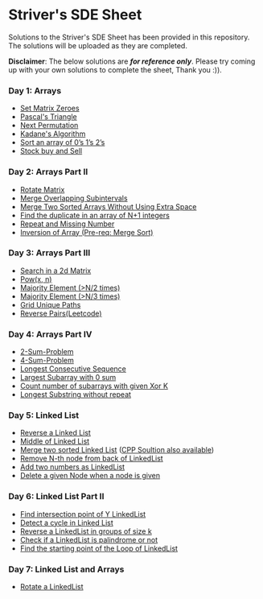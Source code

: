 # Striver's SDE Sheet
Solutions to the Striver's SDE Sheet has been provided in this repository. The solutions will be uploaded as they are completed.

**Disclaimer**: The below solutions are ***for reference only***. Please try coming up with your own solutions to complete the sheet, Thank you :)).

### Day 1: Arrays
- [Set Matrix Zeroes](https://github.com/yaswanthhh/Striver-s-SDE-Sheet/blob/main/Solutions/Day%201:%20Arrays/1.1_set_matrix_zeroes.py)
- [Pascal's Triangle](https://github.com/yaswanthhh/Striver-s-SDE-Sheet/blob/main/Solutions/Day%201:%20Arrays/1.2_pascals_triangle.py)
- [Next Permutation](https://github.com/yaswanthhh/Striver-s-SDE-Sheet/blob/main/Solutions/Day%201:%20Arrays/1.3_next_permutation.py)
- [Kadane's Algorithm](https://github.com/yaswanthhh/Striver-s-SDE-Sheet/blob/main/Solutions/Day%201:%20Arrays/1.4_kadanes_algorithm.py)
- [Sort an array of 0’s 1’s 2’s](https://github.com/yaswanthhh/Striver-s-SDE-Sheet/blob/main/Solutions/Day%201:%20Arrays/1.5_sort.py)
- [Stock buy and Sell](https://github.com/yaswanthhh/Striver-s-SDE-Sheet/blob/main/Solutions/Day%201:%20Arrays/1.6_stock_buy_sell.py)

### Day 2: Arrays Part II
- [Rotate Matrix](https://github.com/yaswanthhh/Striver-s-SDE-Sheet/blob/main/Solutions/Day%202:%20Arrays-Part%20II/2.1_rotate_matrix.py)
- [Merge Overlapping Subintervals](https://github.com/yaswanthhh/Striver-s-SDE-Sheet/blob/main/Solutions/Day%202:%20Arrays-Part%20II/2.2_overlapping_subintervals.py)
- [Merge Two Sorted Arrays Without Using Extra Space](https://github.com/yaswanthhh/Striver-s-SDE-Sheet/blob/main/Solutions/Day%202:%20Arrays-Part%20II/2.3_merge_sorted_arrays.py)
- [Find the duplicate in an array of N+1 integers](https://github.com/yaswanthhh/Striver-s-SDE-Sheet/blob/main/Solutions/Day%202:%20Arrays-Part%20II/2.4_duplicate_in_array.py)
- [Repeat and Missing Number](https://github.com/yaswanthhh/Striver-s-SDE-Sheet/blob/main/Solutions/Day%202:%20Arrays-Part%20II/2.5_repeat_and_missing.py)
- [Inversion of Array (Pre-req: Merge Sort)](https://github.com/yaswanthhh/Striver-s-SDE-Sheet/blob/main/Solutions/Day%202:%20Arrays-Part%20II/2.6_count_inversions.py)

### Day 3: Arrays Part III
- [Search in a 2d Matrix](https://github.com/yaswanthhh/Striver-s-SDE-Sheet/blob/main/Solutions/Day%203:%20Arrays-Part%20III/3.1_search_2d_matrix.py)
- [Pow(x, n)](https://github.com/yaswanthhh/Striver-s-SDE-Sheet/blob/main/Solutions/Day%203:%20Arrays-Part%20III/3.2_pow_x_y.py)
- [Majority Element (>N/2 times)](https://github.com/yaswanthhh/Striver-s-SDE-Sheet/blob/main/Solutions/Day%203:%20Arrays-Part%20III/3.3_majority_nby2.py)
- [Majority Element (>N/3 times)](https://github.com/yaswanthhh/Striver-s-SDE-Sheet/blob/main/Solutions/Day%203:%20Arrays-Part%20III/3.4_majority_1by3.py)
- [Grid Unique Paths](https://github.com/yaswanthhh/Striver-s-SDE-Sheet/blob/main/Solutions/Day%203:%20Arrays-Part%20III/3.5_grid_unique_paths.py)
- [Reverse Pairs(Leetcode)](https://github.com/yaswanthhh/Striver-s-SDE-Sheet/blob/main/Solutions/Day%203:%20Arrays-Part%20III/3.6_reverse_pairs.py)

### Day 4: Arrays Part IV
- [2-Sum-Problem](https://github.com/yaswanthhh/Striver-s-SDE-Sheet/blob/main/Solutions/Day%204:%20Arrays%20Part-IV/4.1_2_sum_problem.py)
- [4-Sum-Problem](https://github.com/yaswanthhh/Striver-s-SDE-Sheet/blob/main/Solutions/Day%204:%20Arrays%20Part-IV/4.2_4_sum.py)
- [Longest Consecutive Sequence](https://github.com/yaswanthhh/Striver-s-SDE-Sheet/blob/main/Solutions/Day%204:%20Arrays%20Part-IV/4.3_maximum_cons_seq.py)
- [Largest Subarray with 0 sum](https://github.com/yaswanthhh/Striver-s-SDE-Sheet/blob/main/Solutions/Day%204:%20Arrays%20Part-IV/4.4_sub_with_0sum.py)
- [Count number of subarrays with given Xor K](https://github.com/yaswanthhh/Striver-s-SDE-Sheet/blob/main/Solutions/Day%204:%20Arrays%20Part-IV/4.5_xor.py)
- [Longest Substring without repeat](https://github.com/yaswanthhh/Striver-s-SDE-Sheet/blob/main/Solutions/Day%204:%20Arrays%20Part-IV/4.6_longest_substring.py)

### Day 5: Linked List
- [Reverse a Linked List](https://github.com/yaswanthhh/Striver-s-SDE-Sheet/blob/main/Solutions/Day%205:%20Linked%20List/5.1_rev_ll.py)
- [Middle of Linked List](https://github.com/yaswanthhh/Striver-s-SDE-Sheet/blob/main/Solutions/Day%205:%20Linked%20List/5.2_middle_of_ll.py)
- [Merge two sorted Linked List](https://github.com/yaswanthhh/Striver-s-SDE-Sheet/blob/main/Solutions/Day%205:%20Linked%20List/5.3_merge_ll.py) ([CPP Soultion also available](https://github.com/yaswanthhh/Striver-s-SDE-Sheet/blob/main/Solutions/Day%205:%20Linked%20List/5.3_merge_ll.py))
- [Remove N-th node from back of LinkedList](https://github.com/yaswanthhh/Striver-s-SDE-Sheet/blob/main/Solutions/Day%205:%20Linked%20List/5.4_del_nth_from_back.py)
- [Add two numbers as LinkedList](https://github.com/yaswanthhh/Striver-s-SDE-Sheet/blob/main/Solutions/Day%205:%20Linked%20List/5.5_add_two_ll.py)
- [Delete a given Node when a node is given](https://github.com/yaswanthhh/Striver-s-SDE-Sheet/blob/main/Solutions/Day%205:%20Linked%20List/5.6_del_node.py)

### Day 6: Linked List Part II
- [Find intersection point of Y LinkedList](https://github.com/yaswanthhh/Striver-s-SDE-Sheet/blob/main/Solutions/Day%206:%20Linked%20List%20Part%20II/6.1_find_intersection.py)
- [Detect a cycle in Linked List](https://github.com/yaswanthhh/Striver-s-SDE-Sheet/blob/main/Solutions/Day%206:%20Linked%20List%20Part%20II/6.2_detect_cycle.py)
- [Reverse a LinkedList in groups of size k](https://github.com/yaswanthhh/Striver-s-SDE-Sheet/blob/main/Solutions/Day%206:%20Linked%20List%20Part%20II/6.3_reverse_pairs.py)
- [Check if a LinkedList is palindrome or not](https://github.com/yaswanthhh/Striver-s-SDE-Sheet/blob/main/Solutions/Day%206:%20Linked%20List%20Part%20II/6.4_check_palindrome.py)
- [Find the starting point of the Loop of LinkedList](https://github.com/yaswanthhh/Striver-s-SDE-Sheet/blob/main/Solutions/Day%206:%20Linked%20List%20Part%20II/6.5_starting_loop.py)

### Day 7: Linked List and Arrays
- [Rotate a LinkedList]()
 
